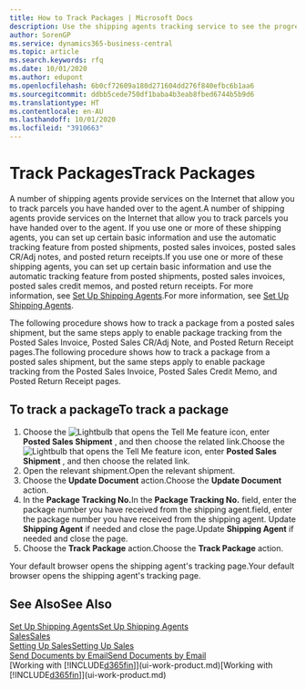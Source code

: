 ```yaml
---
title: How to Track Packages | Microsoft Docs
description: Use the shipping agents tracking service to see the progress of a delivery.
author: SorenGP
ms.service: dynamics365-business-central
ms.topic: article
ms.search.keywords: rfq
ms.date: 10/01/2020
ms.author: edupont
ms.openlocfilehash: 6b0cf72609a180d271604dd276f840efbc6b1aa6
ms.sourcegitcommit: ddbb5cede750df1baba4b3eab8fbed6744b5b9d6
ms.translationtype: HT
ms.contentlocale: en-AU
ms.lasthandoff: 10/01/2020
ms.locfileid: "3910663"
---
```

# <a name="track-packages"></a><span data-ttu-id="88eb9-103">Track Packages</span><span class="sxs-lookup"><span data-stu-id="88eb9-103">Track Packages</span></span>

<span data-ttu-id="88eb9-104">A number of shipping agents provide services on the Internet that allow you to track parcels you have handed over to the agent.</span><span class="sxs-lookup"><span data-stu-id="88eb9-104">A number of shipping agents provide services on the Internet that allow you to track parcels you have handed over to the agent.</span></span> <span data-ttu-id="88eb9-105">If you use one or more of these shipping agents, you can set up certain basic information and use the automatic tracking feature from posted shipments, posted sales invoices, posted sales CR/Adj notes, and posted return receipts.</span><span class="sxs-lookup"><span data-stu-id="88eb9-105">If you use one or more of these shipping agents, you can set up certain basic information and use the automatic tracking feature from posted shipments, posted sales invoices, posted sales credit memos, and posted return receipts.</span></span> <span data-ttu-id="88eb9-106">For more information, see [Set Up Shipping Agents](sales-how-to-set-up-shipping-agents.md).</span><span class="sxs-lookup"><span data-stu-id="88eb9-106">For more information, see [Set Up Shipping Agents](sales-how-to-set-up-shipping-agents.md).</span></span>  

<span data-ttu-id="88eb9-107">The following procedure shows how to track a package from a posted sales shipment, but the same steps apply to enable package tracking from the Posted Sales Invoice, Posted Sales CR/Adj Note, and Posted Return Receipt pages.</span><span class="sxs-lookup"><span data-stu-id="88eb9-107">The following procedure shows how to track a package from a posted sales shipment, but the same steps apply to enable package tracking from the Posted Sales Invoice, Posted Sales Credit Memo, and Posted Return Receipt pages.</span></span>  

## <a name="to-track-a-package"></a><span data-ttu-id="88eb9-108">To track a package</span><span class="sxs-lookup"><span data-stu-id="88eb9-108">To track a package</span></span>

1. <span data-ttu-id="88eb9-109">Choose the ![Lightbulb that opens the Tell Me feature](media/ui-search/search_small.png "Tell me what you want to do") icon, enter **Posted Sales Shipment** , and then choose the related link.</span><span class="sxs-lookup"><span data-stu-id="88eb9-109">Choose the ![Lightbulb that opens the Tell Me feature](media/ui-search/search_small.png "Tell me what you want to do") icon, enter **Posted Sales Shipment** , and then choose the related link.</span></span>
2. <span data-ttu-id="88eb9-110">Open the relevant shipment.</span><span class="sxs-lookup"><span data-stu-id="88eb9-110">Open the relevant shipment.</span></span>
3. <span data-ttu-id="88eb9-111">Choose the **Update Document** action.</span><span class="sxs-lookup"><span data-stu-id="88eb9-111">Choose the **Update Document** action.</span></span>
4. <span data-ttu-id="88eb9-112">In the **Package Tracking No.**</span><span class="sxs-lookup"><span data-stu-id="88eb9-112">In the **Package Tracking No.**</span></span> <span data-ttu-id="88eb9-113">field, enter the package number you have received from the shipping agent.</span><span class="sxs-lookup"><span data-stu-id="88eb9-113">field, enter the package number you have received from the shipping agent.</span></span> <span data-ttu-id="88eb9-114">Update **Shipping Agent** if needed and close the page.</span><span class="sxs-lookup"><span data-stu-id="88eb9-114">Update **Shipping Agent** if needed and close the page.</span></span>
5. <span data-ttu-id="88eb9-115">Choose the **Track Package** action.</span><span class="sxs-lookup"><span data-stu-id="88eb9-115">Choose the **Track Package** action.</span></span>

<span data-ttu-id="88eb9-116">Your default browser opens the shipping agent's tracking page.</span><span class="sxs-lookup"><span data-stu-id="88eb9-116">Your default browser opens the shipping agent's tracking page.</span></span>

## <a name="see-also"></a><span data-ttu-id="88eb9-117">See Also</span><span class="sxs-lookup"><span data-stu-id="88eb9-117">See Also</span></span>

[<span data-ttu-id="88eb9-118">Set Up Shipping Agents</span><span class="sxs-lookup"><span data-stu-id="88eb9-118">Set Up Shipping Agents</span></span>](sales-how-to-set-up-shipping-agents.md)  
[<span data-ttu-id="88eb9-119">Sales</span><span class="sxs-lookup"><span data-stu-id="88eb9-119">Sales</span></span>](sales-manage-sales.md)  
[<span data-ttu-id="88eb9-120">Setting Up Sales</span><span class="sxs-lookup"><span data-stu-id="88eb9-120">Setting Up Sales</span></span>](sales-setup-sales.md)  
[<span data-ttu-id="88eb9-121">Send Documents by Email</span><span class="sxs-lookup"><span data-stu-id="88eb9-121">Send Documents by Email</span></span>](ui-how-send-documents-email.md)  
<span data-ttu-id="88eb9-122">[Working with [!INCLUDE[d365fin](includes/d365fin_md.md)]](ui-work-product.md)</span><span class="sxs-lookup"><span data-stu-id="88eb9-122">[Working with [!INCLUDE[d365fin](includes/d365fin_md.md)]](ui-work-product.md)</span></span>
